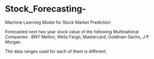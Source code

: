 # Stock_Forecasting-
Machine Learning Model for Stock Market Prediction

Forecasted next two year stock value of the following Multinational Companies : 
BNY Mellon, Wells Fargo, Mastercard, Goldman-Sachs, J P Morgan

The data ranges used for each of them is different. 

